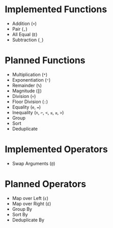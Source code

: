 # Implemented Functions
- Addition (`+`)
- Pair (`,`)
- All Equal (`E`)
- Subtraction (`_`)

# Planned Functions
- Multiplication (`*`)
- Exponentiation (`ⁿ`)
- Remainder (`%`)
- Magnitude (`║`)
- Division (`÷`)
- Floor Division (`:`)
- Equality (`e`, `=`)
- Inequality (`n`, `⌐`, `<`, `≤`, `≥`, `>`)
- Group
- Sort
- Deduplicate

# Implemented Operators
- Swap Arguments (`@`)

# Planned Operators
- Map over Left (`ε`)
- Map over Right (`£`)
- Group By
- Sort By
- Deduplicate By
